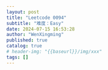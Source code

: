 ```yaml
---
layout: post
title: "Leetcode 0094"
subtitle: "难度：Easy"
date: 2024-07-15 16:53:28
author: "WenXingming"
published: true
catalog: true
# header-img: "{{baseurl}}/img/xxx"
tags: []
---
```



